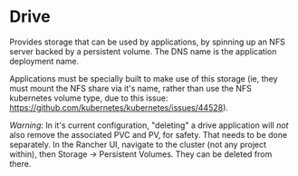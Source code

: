 # Drive

Provides storage that can be used by applications, by spinning up an NFS server backed by a 
persistent volume. The DNS name is the application deployment name. 

Applications must be specially built to make use of this
storage (ie, they must mount the NFS share via it's name, rather than use the NFS kubernetes
volume type, due to this issue: https://github.com/kubernetes/kubernetes/issues/44528). 

*Warning*: In it's current configuration, "deleting" a drive application will *not* also remove the associated PVC and PV,
for safety. That needs to be done separately. In the Rancher UI, navigate to the cluster (not any project within), then
Storage -> Persistent Volumes. They can be deleted from there.   

 
